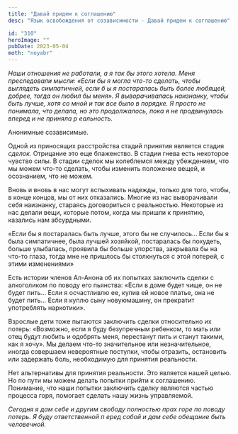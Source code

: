 ```yaml
---
title: "Давай придем к соглашению"
desc: "Язык освобождения от созависимости - Давай придем к соглашению"

id: "310"
heroImage: ""
pubDate: 2023-05-04
moth: "noyabr"
---
```


_Наши_ _отношения_ _не_ _работали,_ _а_ _я_ _так_ _бы_ _этого_ _хотела._
_Меня_ _преследовали_ _мысли:_ _«Если_ _бы_ _я_ _могла_ _что-то_ _сделать,_
_чтобы_ _выглядеть_ _симпатичней,_ _если_ _б_ _ы_ _я_ _постаралась_ _быть_
_более_ _любящей,_ _добрее,_ _тогда_ _он_ _любил_ _бы_ _меня»._ _Я_
_выворачивалась_ _наизнанку,_ _чтобы_ _быть_ _лучше,_ _хотя_ _со_ _мной_ _и_
_так_ _все_ _было_ _в_ _порядке._ _Я_ _просто_ _не_ _понимала,_ _что_
_делала,_ _но_ _это_ _продолжалось,_ _пока_ _я_ _не_ _продвинулась_ _вперед_
_и_ _не_ _приняла_ _р_ _еальность._

Анонимные созависимые.

Одной из приносящих расстройства стадий принятия является стадия _сделок._
Отрицание это еще блаженство. В стадии гнева есть некоторое чувство силы. В
стадии сделок мы колеблемся между убеждением, что мы можем что-то сделать,
чтобы изменить положение вещей, и осознанием, что не можем.

Вновь и вновь в нас могут вспыхивать надежды, только для того, чтобы, в конце
концов, мы от них отказались. Многие из нас выворачивали себя наизнанку,
стараясь договориться с реальностью. Некоторые из нас делали вещи, которые
потом, когда мы пришли к принятию, казались нам абсурдными.

«Если бы я постаралась быть лучше, этого бы не случилось… Если бы я была
симпатичнее, была лучшей хозяйкой, постаралась бы похудеть, больше улыбалась,
проявила бы больше упорства, закрывала бы на что-то глаза, тогда мне не
пришлось бы столкнуться с этой потерей, с этими изменениями»

Есть истории членов Ал-Анона об их попытках заключить сделки с алкоголиком по
поводу его пьянства: «Если в доме будет чище, он не будет пить… Если я
осчастливлю ее, купив ей новое платье, она не будет пить… Если я куплю сыну
новуюмашину, он прекратит употреблять наркотики».

Взрослые дети тоже пытаются заключить сделки относительно их потерь:
«Возможно, если я буду безупречным ребенком, то мать или отец будут любить и
одобрять меня, перестанут пить и станут такими, как я хочу». Мы делаем что-то
значительное или незначительное, иногда совершаем невероятные поступки, чтобы
отразить, остановить или задержать боль, необходимую для принятия реальности.

Нет альтернативы для принятия реальности. Это является нашей целью. Но по пути
мы можем делать попытки прийти к соглашению. Понимание, что наши попытки
заключить сделку являются частью процесса горя, помогает сделать нашу жизнь
управляемой.

_Сегодня_ _я_ _дам_ _себе_ _и_ _другим_ _свободу_ _полностью_ _прах_ _горе_
_по_ _поводу_ _потерь._ _Я_ _буду_ _ответственной_ _п_ _еред_ _собой_ _и_
_дам_ _себе_ _обещание_ _быть_ _человечной._
